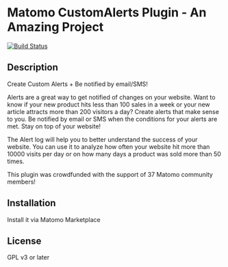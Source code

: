 # Matomo CustomAlerts Plugin - An Amazing Project

[![Build Status](https://travis-ci.org/matomo-org/plugin-CustomAlerts.png?branch=4.x-dev)](https://travis-ci.org/matomo-org/plugin-CustomAlerts)
## Description

Create Custom Alerts + Be notified by email/SMS!

Alerts are a great way to get notified of changes on your website. Want to know if your new product hits less than 100 sales in a week or your new article attracts more than 200 visitors a day? Create alerts that make sense to you. Be notified by email or SMS when the conditions for your alerts are met. Stay on top of your website!

The Alert log will help you to better understand the success of your website. You can use it to analyze how often your website hit more than 10000 visits per day or on how many days a product was sold more than 50 times.

This plugin was crowdfunded with the support of 37 Matomo community members!

## Installation

Install it via Matomo Marketplace

## License

GPL v3 or later
